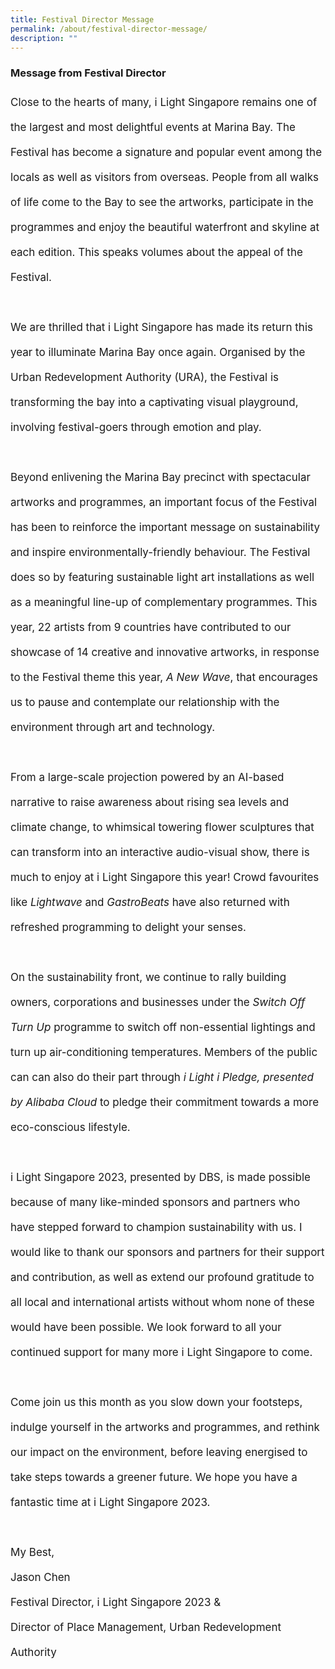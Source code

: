 ```yaml
---
title: Festival Director Message
permalink: /about/festival-director-message/
description: ""
---
```

### Message from Festival Director
<p style="font-size:17px; line-height:40px">
Close to the hearts of many, i Light Singapore remains one of the largest and most delightful events at Marina Bay. The Festival has become a signature and popular event among the locals as well as visitors from overseas. People from all walks of life come to the Bay to see the artworks, participate in the programmes and enjoy the beautiful waterfront and skyline at each edition. This speaks volumes about the appeal of the Festival.
<br><br>
We are thrilled that i Light Singapore has made its return this year to illuminate Marina Bay once again. Organised by the Urban Redevelopment Authority (URA), the Festival is transforming the bay into a captivating visual playground, involving festival-goers through emotion and play.
<br><br>
Beyond enlivening the Marina Bay precinct with spectacular artworks and programmes, an important focus of the Festival has been to reinforce the important message on sustainability and inspire environmentally-friendly behaviour. The Festival does so by featuring sustainable light art installations as well as a meaningful line-up of complementary programmes. This year, 22 artists from 9 countries have contributed to our showcase of 14 creative and innovative artworks, in response to the Festival theme this year, <i>A New Wave</i>, that encourages us to pause and contemplate our relationship with the environment through art and technology. 
<br><br>
From a large-scale projection powered by an AI-based narrative to raise awareness about rising sea levels and climate change, to whimsical towering flower sculptures that can transform into an interactive audio-visual show, there is much to enjoy at i Light Singapore this year! Crowd favourites like <i>Lightwave</i> and <i>GastroBeats</i> have also returned with refreshed programming to delight your senses.
<br><br>
On the sustainability front, we continue to rally building owners, corporations and businesses under the <i>Switch Off Turn Up</i> programme to switch off non-essential lightings and turn up air-conditioning temperatures. Members of the public can can also do their part through <i>i Light i Pledge, presented by Alibaba Cloud</i> to pledge their commitment towards a more eco-conscious lifestyle. 
<br><br>
i Light Singapore 2023, presented by DBS, is made possible because of many like-minded sponsors and partners who have stepped forward to champion sustainability with us. I would like to thank our sponsors and partners for their support and contribution, as well as extend our profound gratitude to all local and international artists without whom none of these would have been possible. We look forward to all your continued support for many more i Light Singapore to come.
<br><br>
Come join us this month as you slow down your footsteps, indulge yourself in the artworks and programmes, and rethink our impact on the environment, before leaving energised to take steps towards a greener future. We hope you have a fantastic time at i Light Singapore 2023.
<br><br>
My Best,<br>
Jason Chen<br>
Festival Director, i Light Singapore 2023 &amp; <br>
Director of Place Management, Urban Redevelopment Authority</p>